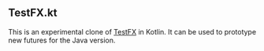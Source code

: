 ## TestFX.kt

This is an experimental clone of [TestFX](https://github.com/TestFX/TestFX) in Kotlin. It can be used to prototype new futures for the Java version.


